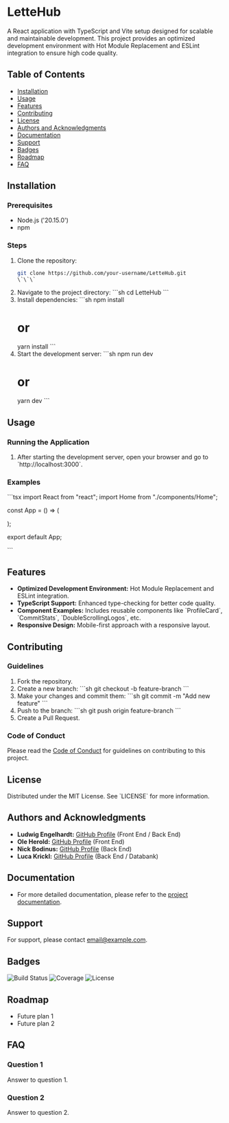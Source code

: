 # LetteHub

A React application with TypeScript and Vite setup designed for scalable and maintainable development. This project provides an optimized development environment with Hot Module Replacement and ESLint integration to ensure high code quality.

## Table of Contents

- [Installation](#installation)
- [Usage](#usage)
- [Features](#features)
- [Contributing](#contributing)
- [License](#license)
- [Authors and Acknowledgments](#authors-and-acknowledgments)
- [Documentation](#documentation)
- [Support](#support)
- [Badges](#badges)
- [Roadmap](#roadmap)
- [FAQ](#faq)

## Installation

### Prerequisites

- Node.js ('20.15.0')
- npm 

### Steps

1. Clone the repository:
   ```sh
   git clone https://github.com/your-username/LetteHub.git
   \`\`\`
2. Navigate to the project directory:
   \`\`\`sh
   cd LetteHub
   \`\`\`
3. Install dependencies:
   \`\`\`sh
   npm install
   # or
   yarn install
   \`\`\`
4. Start the development server:
   \`\`\`sh
   npm run dev
   # or
   yarn dev
   \`\`\`

## Usage

### Running the Application

1. After starting the development server, open your browser and go to \`http://localhost:3000\`.

### Examples

\`\`\`tsx
import React from "react";
import Home from "./components/Home";

const App = () => (
  <div>
    <Home />
  </div>
);

export default App;

\`\`\`

## Features

- **Optimized Development Environment:** Hot Module Replacement and ESLint integration.
- **TypeScript Support:** Enhanced type-checking for better code quality.
- **Component Examples:** Includes reusable components like \`ProfileCard\`, \`CommitStats\`, \`DoubleScrollingLogos\`, etc.
- **Responsive Design:** Mobile-first approach with a responsive layout.

## Contributing

### Guidelines

1. Fork the repository.
2. Create a new branch:
   \`\`\`sh
   git checkout -b feature-branch
   \`\`\`
3. Make your changes and commit them:
   \`\`\`sh
   git commit -m "Add new feature"
   \`\`\`
4. Push to the branch:
   \`\`\`sh
   git push origin feature-branch
   \`\`\`
5. Create a Pull Request.

### Code of Conduct

Please read the [Code of Conduct](link-to-code-of-conduct) for guidelines on contributing to this project.

## License

Distributed under the MIT License. See \`LICENSE\` for more information.

## Authors and Acknowledgments

- **Ludwig Engelhardt:** [GitHub Profile](https://github.com/L-Engelhardt-Lette) (Front End / Back End)
- **Ole Herold:** [GitHub Profile](https://github.com/OleHerold) (Front End)
- **Nick Bodinus:** [GitHub Profile](https://github.com/Nbdnus) (Back End)
- **Luca Krickl:** [GitHub Profile](https://github.com/LucaKrickl) (Back End / Databank)

## Documentation

- For more detailed documentation, please refer to the [project documentation](link-to-documentation).

## Support

For support, please contact [email@example.com](mailto:email@example.com).

## Badges

![Build Status](link-to-build-status)
![Coverage](link-to-coverage)
![License](link-to-license)

## Roadmap

- Future plan 1
- Future plan 2

## FAQ

### Question 1

Answer to question 1.

### Question 2

Answer to question 2.
